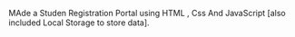 MAde a Studen Registration Portal using HTML , Css And JavaScript [also included Local Storage to store data].
